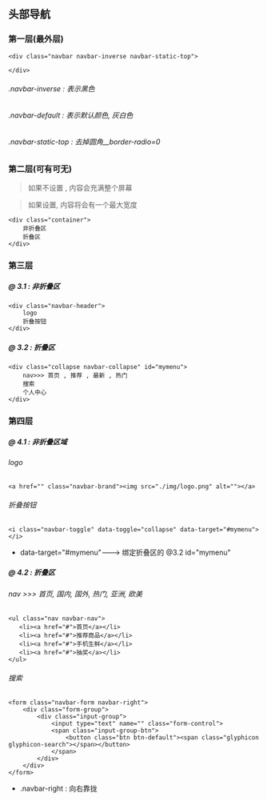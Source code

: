 ## 头部导航

### 第一层(最外层)

```
<div class="navbar navbar-inverse navbar-static-top">

</div>
```
###### .navbar-inverse : 表示黑色
###### .navbar-default : 表示默认颜色, 灰白色
###### .navbar-static-top : 去掉圆角__border-radio=0

### 第二层(可有可无)
> 如果不设置 , 内容会充满整个屏幕

> 如果设置, 内容将会有一个最大宽度

```
<div class="container">
    非折叠区
    折叠区
</div>
```
### 第三层
##### @ 3.1 : 非折叠区
```
<div class="navbar-header">
    logo
    折叠按钮
</div>
```
##### @ 3.2 : 折叠区

```
<div class="collapse navbar-collapse" id="mymenu">
    nav>>> 首页 , 推荐 , 最新 , 热门
    搜索
    个人中心
</div>
```
### 第四层
##### @ 4.1 : 非折叠区域
###### logo

```
<a href="" class="navbar-brand"><img src="./img/logo.png" alt=""></a>
```
###### 折叠按钮

```
<i class="navbar-toggle" data-toggle="collapse" data-target="#mymenu"></i>
```
- data-target="#mymenu"---> 绑定折叠区的 @3.2 id="mymenu"

##### @ 4.2 : 折叠区

###### nav >>> 首页, 国内, 国外, 热门, 亚洲, 欧美

```
<ul class="nav navbar-nav">
   <li><a href="#">首页</a></li> 
   <li><a href="#">推荐商品</a></li> 
   <li><a href="#">手机生鲜</a></li> 
   <li><a href="#">抽奖</a></li> 
</ul>
```
###### 搜索

```
<form class="navbar-form navbar-right">
    <div class="form-group">
        <div class="input-group">
            <input type="text" name="" class="form-control">
            <span class="input-group-btn">
                <button class="btn btn-default"><span class="glyphicon glyphicon-search"></span></button>	
            </span>
        </div>
    </div>
</form>
```
- .navbar-right : 向右靠拢



